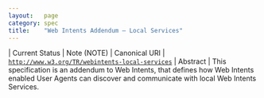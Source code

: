 ```yaml
---
layout:   page
category: spec
title:    "Web Intents Addendum — Local Services"
---
```


| Current Status | Note (NOTE)
| Canonical URI | [`http://www.w3.org/TR/webintents-local-services`](http://www.w3.org/TR/webintents-local-services)
| Abstract | This specification is an addendum to Web Intents, that defines how Web Intents enabled User Agents can discover and communicate with local Web Intents Services.